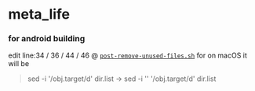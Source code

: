 # meta_life

### for android building
edit line:34 / 36 / 44 / 46 @ [`post-remove-unused-files.sh`](tools/backend/post-remove-unused-files.sh)
for on macOS it will be
> sed -i '/obj\.target/d' dir.list  -> 
sed -i '' '/obj\.target/d' dir.list
